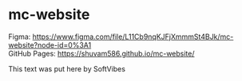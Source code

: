 # mc-website

Figma: https://www.figma.com/file/L11Cb9nqKJFjXmmmSt4BJk/mc-website?node-id=0%3A1   
GitHub Pages: https://shuvam586.github.io/mc-website/

This text was put here by SoftVibes